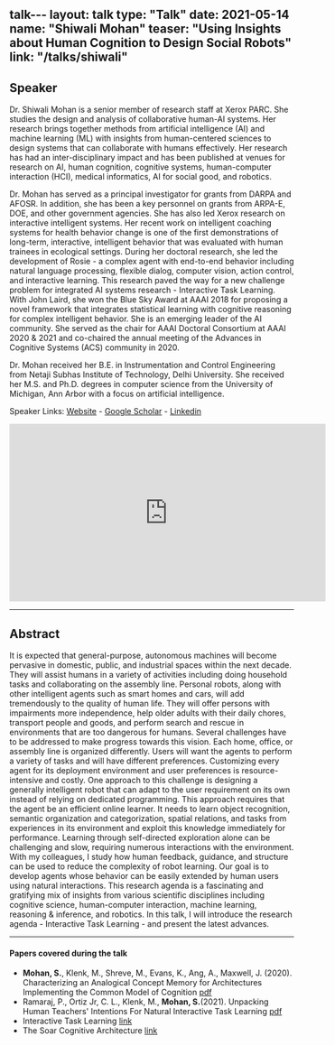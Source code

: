 talk---
layout: talk
type: "Talk"
date: 2021-05-14
name: "Shiwali Mohan"
teaser: "Using Insights about Human Cognition to Design Social Robots"
link: "/talks/shiwali"
---
## Speaker

Dr. Shiwali Mohan is a senior member of research staff at Xerox PARC. She studies the design and analysis of collaborative human-AI systems. Her research brings together methods from artificial intelligence (AI) and machine learning (ML) with insights from human-centered sciences to design systems that can collaborate with humans effectively. Her research has had an inter-disciplinary impact and has been published at venues for research on AI, human cognition, cognitive systems, human-computer interaction (HCI), medical informatics, AI for social good, and robotics.

Dr. Mohan has served as a principal investigator for grants from DARPA and AFOSR. In addition, she has been a key personnel on grants from ARPA-E, DOE, and other government agencies. She has also led Xerox research on interactive intelligent systems. Her recent work on intelligent coaching systems for health behavior change is one of the first demonstrations of long-term, interactive, intelligent behavior that was evaluated with human trainees in ecological settings. During her doctoral research, she led the development of Rosie - a complex agent with end-to-end behavior including natural language processing, flexible dialog, computer vision, action control, and interactive learning. This research paved the way for a new challenge problem for integrated AI systems research - Interactive Task Learning. With John Laird, she won the Blue Sky Award at AAAI 2018 for proposing a novel framework that integrates statistical learning with cognitive reasoning for complex intelligent behavior. She is an emerging leader of the AI community. She served as the chair for AAAI Doctoral Consortium at AAAI 2020 & 2021 and co-chaired the annual meeting of the Advances in Cognitive Systems (ACS) community in 2020.

Dr. Mohan received her B.E. in Instrumentation and Control Engineering from Netaji Subhas Institute of Technology, Delhi University. She received her M.S. and Ph.D. degrees in computer science from the University of Michigan, Ann Arbor with a focus on artificial intelligence.

Speaker Links: [Website](https://www.shiwali.me/) - [Google Scholar](https://scholar.google.com/citations?user=EYWzxPIAAAAJ&hl=en) - [Linkedin](https://www.linkedin.com/in/shiwalimohan/)

<iframe width="560" height="315" src="https://www.youtube.com/embed/QrhfwbBSO4Q" title="YouTube video player" frameborder="0" allow="accelerometer; autoplay; clipboard-write; encrypted-media; gyroscope; picture-in-picture" allowfullscreen></iframe>

---

## Abstract
It is expected that general-purpose, autonomous machines will become pervasive in domestic, public, and industrial spaces within the next decade. They will assist humans in a variety of activities including doing household tasks and collaborating on the assembly line. Personal robots, along with other intelligent agents such as smart homes and cars, will add tremendously to the quality of human life. They will offer persons with impairments more independence, help older adults with their daily chores, transport people and goods, and perform search and rescue in environments that are too dangerous for humans.
Several challenges have to be addressed to make progress towards this vision. Each home, office, or assembly line is organized differently. Users will want the agents to perform a variety of tasks and will have different preferences. Customizing every agent for its deployment environment and user preferences is resource-intensive and costly. One approach to this challenge is designing a generally intelligent robot that can adapt to the user requirement on its own instead of relying on dedicated programming. This approach requires that the agent be an efficient online learner. It needs to learn object recognition, semantic organization and categorization, spatial relations, and tasks from experiences in its environment and exploit this knowledge immediately for performance. Learning through self-directed exploration alone can be challenging and slow, requiring numerous interactions with the environment. With my colleagues, I study how human feedback, guidance, and structure can be used to reduce the complexity of robot learning. Our goal is to develop agents whose behavior can be easily extended by human users using natural interactions.
This research agenda is a fascinating and gratifying mix of insights from various scientific disciplines including cognitive science, human-computer interaction, machine learning, reasoning & inference, and robotics. In this talk, I will introduce the research agenda - Interactive Task Learning - and present the latest advances. 

---

#### Papers covered during the talk
* **Mohan, S.**, Klenk, M., Shreve, M., Evans, K., Ang, A., Maxwell, J. (2020). Characterizing an Analogical Concept Memory for Architectures Implementing the Common Model of Cognition [pdf](https://arxiv.org/abs/2006.01962)
* Ramaraj, P., Ortiz Jr, C. L., Klenk, M., **Mohan, S.**(2021). Unpacking Human Teachers' Intentions For Natural Interactive Task Learning [pdf](https://arxiv.org/abs/2102.06755)
* Interactive Task Learning [link](https://mitpress.mit.edu/books/interactive-task-learning)
* The Soar Cognitive Architecture [link](https://soar.eecs.umich.edu/) 